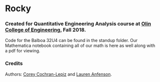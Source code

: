 # Rocky
### Created for Quantitative Engineering Analysis course at [Olin College of Engineering](Olin.edu), Fall 2018.

Code for the Balboa 32U4 can be found in the standup folder. Our Mathematica notebook containing all of our math is here as well along with a pdf for viewing. 

### Credits
Authors: [Corey Cochran-Lepiz](https://github.com/coreyacl) and [Lauren Anfenson](https://github.com/lanfenson).
